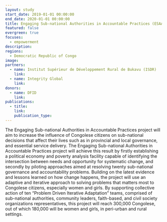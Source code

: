 ```yaml
---
layout: study
start_date: 2019-01-01 00:00:00
end_date: 2020-01-01 00:00:00
title: Engaging Sub-national Authorities in Accountable Practices (ESAAP)
featured: false
evergreen: true
focuses:
  - empowerment
description:
regions:
  - Democratic Republic of Congo
image:
partners:
  - name: Institut Supérieur de Développement Rural de Bukavu (ISDR)
    link:
  - name: Integrity Global
    link:
donors:
  - name: DFID
    link:
publications:
  - title:
    link:
    publication_type:
---
```


The Engaging Sub-national Authorities in Accountable Practices project will aim to increase the influence of Congolese citizens on sub-national decisions that affect their lives such as in provincial and local governance, and essential service delivery. The Engaging Sub-national Authorities in Accountable Practices project will achieve this result by firstly establishing a political economy and poverty analysis facility capable of identifying the intersection between needs and opportunity for systematic change, and secondly by piloting approaches aimed at resolving twenty sub-national governance and accountability problems. Building on the latest evidence and lessons learned on how change happens, the project will use an adaptive and iterative approach to solving problems that matters most to Congolese citizens, especially women and girls. By supporting collective action of ten “Problem Driven Iterative Adaptation” teams, comprised of sub-national authorities, community leaders, faith-based, and civil society organizations representatives, this project will reach 300,000 Congolese, out of which 180,000 will be women and girls, in peri-urban and rural settings.